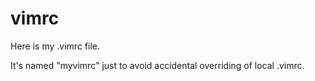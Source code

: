 # vimrc
Here is my .vimrc file.

It's named "myvimrc" just to avoid accidental overriding of local .vimrc.
